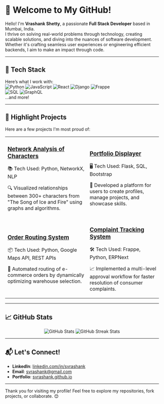 # 🌟 Welcome to My GitHub!  

Hello! I'm **Vrashank Shetty**, a passionate **Full Stack Developer** based in Mumbai, India.  
I thrive on solving real-world problems through technology, creating scalable solutions, and diving into the nuances of software development. Whether it's crafting seamless user experiences or engineering efficient backends, I aim to make an impact through code.  

---

## 🚀 Tech Stack  
Here’s what I work with:  
![Python](https://img.shields.io/badge/-Python-3776AB?logo=python&logoColor=white&style=flat-square) 
![JavaScript](https://img.shields.io/badge/-JavaScript-F7DF1E?logo=javascript&logoColor=black&style=flat-square) 
![React](https://img.shields.io/badge/-React-61DAFB?logo=react&logoColor=black&style=flat-square) 
![Django](https://img.shields.io/badge/-Django-092E20?logo=django&logoColor=white&style=flat-square) 
![Frappe](https://img.shields.io/badge/-Frappe-00A8E0?logo=frappe&logoColor=white&style=flat-square)  
![SQL](https://img.shields.io/badge/-SQL-4479A1?logo=postgresql&logoColor=white&style=flat-square) 
![GraphQL](https://img.shields.io/badge/-GraphQL-E10098?logo=graphql&logoColor=white&style=flat-square)  
...and more!  

---


## 🌟 Highlight Projects  
Here are a few projects I'm most proud of:  

<table>
  <tr>
    <td>
      <h3><a href="https://github.com/svrashank/Network-Analysis-">Network Analysis of Characters</a></h3>
      <p>📚 Tech Used: Python, NetworkX, NLP</p>
      <p>🔍 Visualized relationships between 300+ characters from "The Song of Ice and Fire" using graphs and algorithms.</p>
    </td>
    <td>
      <h3><a href="https://github.com/svrashank/WebApp">Portfolio Displayer</a></h3>
      <p>🖥️ Tech Used: Flask, SQL, Bootstrap</p>
      <p>🌟 Developed a platform for users to create profiles, manage projects, and showcase skills.</p>
    </td>
  </tr>
  <tr>
    <td>
      <h3><a href="https://github.com/svrashank/Order-Routing-System">Order Routing System</a></h3>
      <p>📦 Tech Used: Python, Google Maps API, REST APIs</p>
      <p>🚚 Automated routing of e-commerce orders by dynamically optimizing warehouse selection.</p>
    </td>
    <td>
      <h3><a href="https://github.com/svrashank/Complaint-Tracking-System">Complaint Tracking System</a></h3>
      <p>🛠️ Tech Used: Frappe, Python, ERPNext</p>
      <p>📈 Implemented a multi-level approval workflow for faster resolution of consumer complaints.</p>
    </td>
  </tr>
</table>

---

## 📈 GitHub Stats  
<div align="center">
  <img src="https://github-readme-stats.vercel.app/api?username=svrashank&show_icons=true&hide_title=true&count_private=true&theme=radical" alt="GitHub Stats" />
  <img src="https://github-readme-streak-stats.herokuapp.com/?user=svrashank&theme=radical" alt="GitHub Streak Stats" />
</div>

---

## 📬 Let's Connect!  
- **LinkedIn**: [linkedin.com/in/svrashank](https://www.linkedin.com/in/svrashank/)  
- **Email**: [svrashank@gmail.com](mailto:svrashank@gmail.com)  
- **Portfolio**: [svrashank.github.io](https://svrashank.github.io)  

---

Thank you for visiting my profile! Feel free to explore my repositories, fork projects, or collaborate. 😊  
